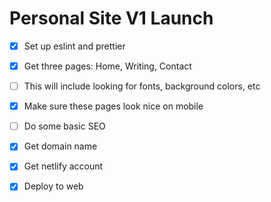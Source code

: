 # Personal Site V1 Launch

- [x] Set up eslint and prettier
- [x] Get three pages: Home, Writing, Contact
- [ ] This will include looking for fonts, background colors, etc
- [x] Make sure these pages look nice on mobile
- [ ] Do some basic SEO
- [x] Get domain name
- [x] Get netlify account
- [x] Deploy to web

